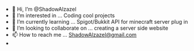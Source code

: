- 👋 Hi, I’m @ShadowAlzazel
- 👀 I’m interested in ... Coding cool projects 
- 🌱 I’m currently learning ... Spigot/Bukkit API for minecraft server plug in
- 💞️ I’m looking to collaborate on ... creating a server side website 
- 📫 How to reach me ... ShadowAlzazel@gmail.com
-

<!---
ShadowAlzazel/ShadowAlzazel is a ✨ special ✨ repository because its `README.md` (this file) appears on your GitHub profile.
You can click the Preview link to take a look at your changes.
--->
